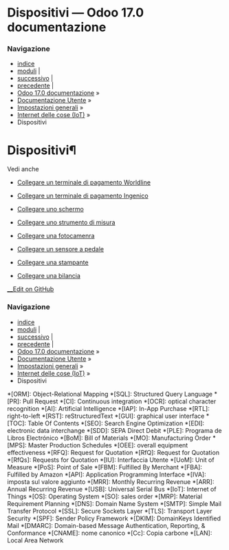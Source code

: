 # Dispositivi — Odoo 17.0 documentazione

### Navigazione

  * [indice](../../../genindex.html "Indice generale")
  * [moduli](../../../py-modindex.html "Indice del modulo Python") |
  * [successivo](devices/screen.html "Collegare uno schermo") |
  * [precedente](iot_advanced/ssh_connect.html "Connessione SSH box IoT") |
  * [Odoo 17.0 documentazione](../../../index-2.html) »
  * [Documentazione Utente](../../../applications.html) »
  * [Impostazioni generali](../../general.html) »
  * [Internet delle cose (IoT)](../iot.html) »
  * Dispositivi



# Dispositivi¶

Vedi anche

  * [Collegare un terminale di pagamento Worldline](../../sales/point_of_sale/payment_methods/terminals/worldline.html)

  * [Collegare un terminale di pagamento Ingenico](../../sales/point_of_sale/payment_methods/terminals/ingenico.html)




  * [Collegare uno schermo](devices/screen.html)
  * [Collegare uno strumento di misura](devices/measurement_tool.html)
  * [Collegare una fotocamenra](devices/camera.html)
  * [Collegare un sensore a pedale](devices/footswitch.html)
  * [Collegare una stampante](devices/printer.html)
  * [Collegare una bilancia](devices/scale.html)



[ __Edit on GitHub](https://github.com/odoo/documentation/edit/17.0/content/applications/general/iot/devices.rst)

### Navigazione

  * [indice](../../../genindex.html "Indice generale")
  * [moduli](../../../py-modindex.html "Indice del modulo Python") |
  * [successivo](devices/screen.html "Collegare uno schermo") |
  * [precedente](iot_advanced/ssh_connect.html "Connessione SSH box IoT") |
  * [Odoo 17.0 documentazione](../../../index-2.html) »
  * [Documentazione Utente](../../../applications.html) »
  * [Impostazioni generali](../../general.html) »
  * [Internet delle cose (IoT)](../iot.html) »
  * Dispositivi


  *[ORM]: Object-Relational Mapping
  *[SQL]: Structured Query Language
  *[PR]: Pull Request
  *[CI]: Continuous integration
  *[OCR]: optical character recognition
  *[AI]: Artificial Intelligence
  *[IAP]: In-App Purchase
  *[RTL]: right-to-left
  *[RST]: reStructuredText
  *[GUI]: graphical user interface
  *[TOC]: Table Of Contents
  *[SEO]: Search Engine Optimization
  *[EDI]: electronic data interchange
  *[SDD]: SEPA Direct Debit
  *[PLE]: Programa de Libros Electrónico
  *[BoM]: Bill of Materials
  *[MO]: Manufacturing Order
  *[MPS]: Master Production Schedules
  *[OEE]: overall equipment effectiveness
  *[RFQ]: Request for Quotation
  *[RfQ]: Request for Quotation
  *[RfQs]: Requests for Quotation
  *[IU]: Interfaccia Utente
  *[UoM]: Unit of Measure
  *[PoS]: Point of Sale
  *[FBM]: Fulfilled By Merchant
  *[FBA]: Fulfilled by Amazon
  *[API]: Application Programming Interface
  *[IVA]: imposta sul valore aggiunto
  *[MRR]: Monthly Recurring Revenue
  *[ARR]: Annual Recurring Revenue
  *[USB]: Universal Serial Bus
  *[IoT]: Internet of Things
  *[OS]: Operating System
  *[SO]: sales order
  *[MRP]: Material Requirement Planning
  *[DNS]: Domain Name System
  *[SMTP]: Simple Mail Transfer Protocol
  *[SSL]: Secure Sockets Layer
  *[TLS]: Transport Layer Security
  *[SPF]: Sender Policy Framework
  *[DKIM]: DomainKeys Identified Mail
  *[DMARC]: Domain-based Message Authentication, Reporting, & Conformance
  *[CNAME]: nome canonico
  *[Cc]: Copia carbone
  *[LAN]: Local Area Network